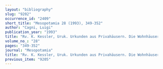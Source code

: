 ```yaml
---
layout: "bibliography"
slug: "9202"
occurrence_id: "2409"
short_title: "Mesopotamia 28 (1993), 349-352"
author: "Cagni, Luigi"
publication_year: "1993"
title: "Rv. K. Kessler, Uruk. Urkunden aus Privahäusern. Die Wohnhäuser westlich des Eanna-Tempelbereichs. Teil I: Die Archive der Söhne des Bēl-ušallim, des Nabû-ušallim and des Bēl-supê-muhur (AUWE 8, 1991)"
volume_no_: "28"
pages: "349-352"
journal: "Mesopotamia"
title: "Rv. K. Kessler, Uruk. Urkunden aus Privahäusern. Die Wohnhäuser westlich des Eanna-Tempelbereichs. Teil I: Die Archive der Söhne des Bēl-ušallim, des Nabû-ušallim and des Bēl-supê-muhur (AUWE 8, 1991)"
previous_item: "9205"
---
```

